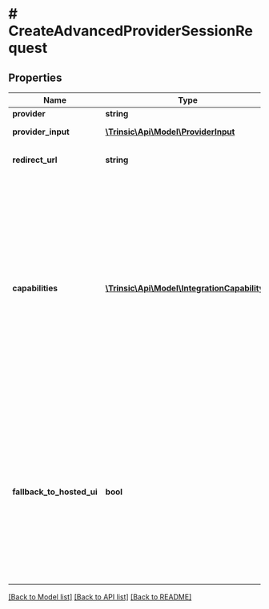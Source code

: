 # # CreateAdvancedProviderSessionRequest

## Properties

Name | Type | Description | Notes
------------ | ------------- | ------------- | -------------
**provider** | **string** | The ID of the provider to launch |
**provider_input** | [**\Trinsic\Api\Model\ProviderInput**](ProviderInput.md) | Provider-specific input for those providers which require it. | [optional]
**redirect_url** | **string** | The Redirect URL to which the user should be sent after the session is complete.              This field is required for providers which employ a redirect-based flow. | [optional]
**capabilities** | [**\Trinsic\Api\Model\IntegrationCapability[]**](IntegrationCapability.md) | The list of capabilities your integration supports. Capabilities are the core of Trinsic&#39;s whitelabel-with-optional-fallback offering.              Most capabilities align with either an &#x60;IntegrationLaunchMethod&#x60; or an &#x60;IntegrationCollectionMethod&#x60;. The exception being refresh content to support updating the content of the launch method.              For example, to support a basic redirect-based flow, you must include the &#x60;LaunchRedirect&#x60; and &#x60;CaptureRedirect&#x60; capabilities. To support a mobile deeplink / polling flow, you must include the &#x60;DeeplinkToMobile&#x60; and &#x60;PollForResults&#x60; capabilities.              If &#x60;FallbackToHostedUi&#x60; is &#x60;true&#x60;, Trinsic will automatically fall back to a Trinsic-hosted UI to cover any gaps in your integration&#39;s capabilities. If &#x60;FallbackToHostedUi&#x60; is &#x60;false&#x60;, gaps in your integration&#39;s capabilities will result in an error during Session creation.              Read more on how to integrate at &lt;a href&#x3D;\&quot;https://docs.trinsic.id/docs/advanced-provider-sessions\&quot;&gt;the guide on Advanced Provider Sessions&lt;/a&gt; |
**fallback_to_hosted_ui** | **bool** | Whether the session should fall back to a Trinsic-hosted UI in certain instances.              Specifically, fallback will occur if any of the following are true: - You attempted to launch a provider which requires a capability you did not express support for     - In this case, Trinsic&#39;s hosted UI will perform the necessary capability - You attempted to launch a provider which requires input, and the input was either not provided or incomplete     - In this case, Trinsic&#39;s hosted UI will collect the necessary input from the user              If fallback occurs, the session&#39;s NextStep will always be LaunchBrowser, and the CollectionMethod will always be CaptureRedirect.              If this field is set to &#x60;true&#x60;, you must also: 1. Set the &#x60;RedirectUrl&#x60; field to a non-empty value 2. Include the &#x60;LaunchBrowser&#x60; and &#x60;CaptureRedirect&#x60; capabilities in the &#x60;Capabilities&#x60; field | [optional]

[[Back to Model list]](../../README.md#models) [[Back to API list]](../../README.md#endpoints) [[Back to README]](../../README.md)
